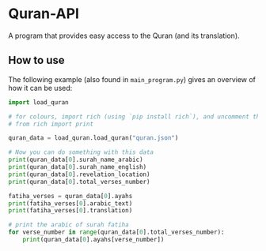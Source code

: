 # Quran-API
A program that provides easy access to the Quran (and its translation).

## How to use
The following example (also found in `main_program.py`) gives an overview of how it can be used:

```py
import load_quran

# for colours, import rich (using `pip install rich`), and uncomment the following line
# from rich import print

quran_data = load_quran.load_quran("quran.json")

# Now you can do something with this data
print(quran_data[0].surah_name_arabic)
print(quran_data[0].surah_name_english)
print(quran_data[0].revelation_location)
print(quran_data[0].total_verses_number)

fatiha_verses = quran_data[0].ayahs
print(fatiha_verses[0].arabic_text)
print(fatiha_verses[0].translation)

# print the arabic of surah fatiha
for verse_number in range(quran_data[0].total_verses_number):
    print(quran_data[0].ayahs[verse_number])
```

